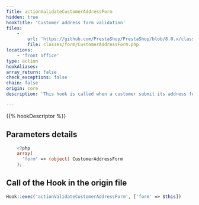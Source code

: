 ```yaml
---
Title: actionValidateCustomerAddressForm
hidden: true
hookTitle: 'Customer address form validation'
files:
    -
        url: 'https://github.com/PrestaShop/PrestaShop/blob/8.0.x/classes/form/CustomerAddressForm.php'
        file: classes/form/CustomerAddressForm.php
locations:
    - 'front office'
type: action
hookAliases: 
array_return: false
check_exceptions: false
chain: false
origin: core
description: 'This hook is called when a customer submit its address form'

---
```


{{% hookDescriptor %}}

## Parameters details

```php
    <?php
    array(
      'form' => (object) CustomerAddressForm
    );
```

## Call of the Hook in the origin file

```php
Hook::exec('actionValidateCustomerAddressForm', ['form' => $this])
```

